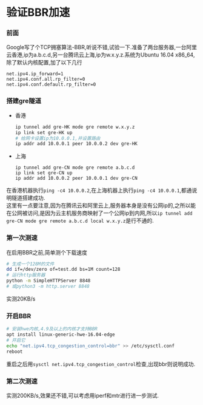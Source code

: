 # 验证BBR加速
### 前面
Google写了个TCP拥塞算法-BBR,听说不错,试验一下.准备了两台服务器,一台阿里云香港,ip为a.b.c.d,另一台腾讯云上海,ip为w.x.y.z.系统为Ubuntu 16.04 x86_64,除了默认内核配置,加了以下几行
```
net.ipv4.ip_forward=1
net.ipv4.conf.all.rp_filter=0
net.ipv4.conf.default.rp_filter=0
```
### 搭建gre隧道
* 香港
    ```bash
    ip tunnel add gre-HK mode gre remote w.x.y.z
    ip link set gre-HK up
    # 给网卡设置ip为10.0.0.1,并设置路由
    ip addr add 10.0.0.1 peer 10.0.0.2 dev gre-HK
    ```
* 上海
    ```
    ip tunnel add gre-CN mode gre remote a.b.c.d
    ip link set gre-CN up
    ip addr add 10.0.0.2 peer 10.0.0.1 dev gre-CN
    ```
在香港机器执行`ping -c4 10.0.0.2`,在上海机器上执行`ping -c4 10.0.0.1`,都通说明隧道搭建成功.  
这里有一点要注意,因为在腾讯云和阿里云上,服务器本身是没有公网ip的,之所以能在公网被访问,是因为云主机服务商映射了一个公网ip到内网,所以`ip tunnel add gre-CN mode gre remote a.b.c.d local w.x.y.z`是行不通的.
### 第一次测速
在启用BBR之前,简单测个下载速度
```bash
# 生成一个128M的文件
dd if=/dev/zero of=test.dd bs=1M count=128
# 运行http服务器
python -m SimpleHTTPServer 8848
# 或python3 -m http.server 8848
```
实测20KB/s
### 开启BBR
```bash
# 安装hwe内核,4.9及以上的内核才支持BBR
apt install linux-generic-hwe-16.04-edge
# 开启它
echo "net.ipv4.tcp_congestion_control=bbr" >> /etc/sysctl.conf
reboot
```
重启之后用`sysctl net.ipv4.tcp_congestion_control`检查,出现bbr则说明成功.
### 第二次测速
实测200KB/s,效果还不错,可以考虑用iperf和mtr进行进一步测试.